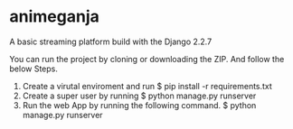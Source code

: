 # animeganja
A basic streaming platform build with the Django 2.2.7

You can run the project by cloning or downloading the ZIP. And follow the below Steps.

1. Create a virutal enviroment and run $ pip install -r requirements.txt
2. Create a super user by running $ python manage.py runserver
3. Run the web App by running the following command. $ python manage.py runserver
